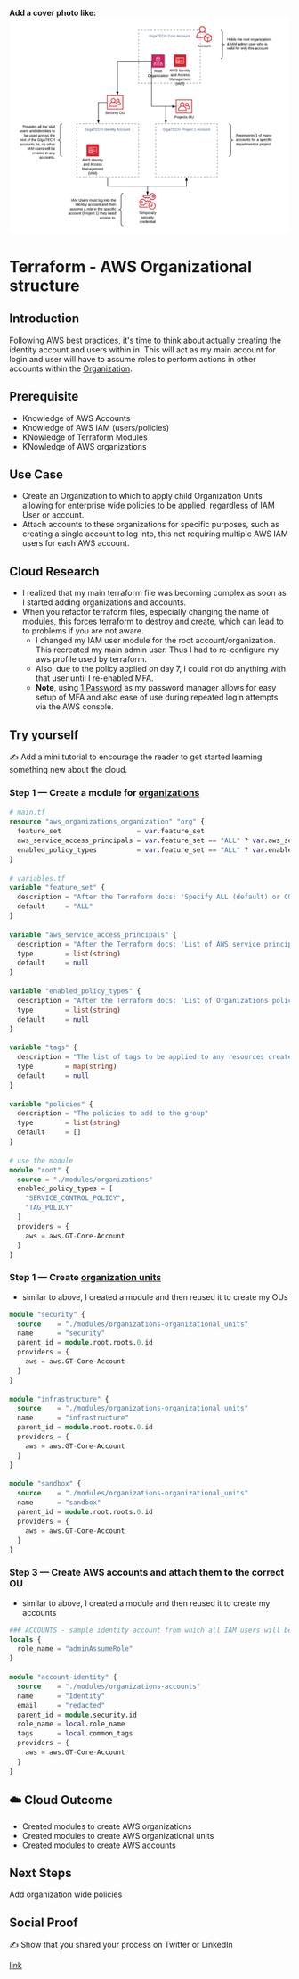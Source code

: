 **Add a cover photo like:**
![AWS Accounts](https://github.com/mattjenks/100DaysOfCloud/blob/main/Journey/007/GT_AWS_Accounts.png?raw=true)

# Terraform - AWS Organizational structure

## Introduction

Following [AWS best practices](https://aws.amazon.com/organizations/getting-started/best-practices/), it's time to think about actually creating the identity account and users within in. This will act as my main account for login and user will have to assume roles to perform actions in other accounts within the [Organization](https://aws.amazon.com/organizations/).

## Prerequisite

- Knowledge of AWS Accounts
- Knowledge of AWS IAM (users/policies)
- KNowledge of Terraform Modules
- KNowledge of AWS organizations

## Use Case

- Create an Organization to which to apply child Organization Units allowing for enterprise wide policies to be applied, regardless of IAM User or account.
- Attach accounts to these organizations for specific purposes, such as creating a single account to log into, this not requiring multiple AWS IAM users for each AWS account.

## Cloud Research 

- I realized that my main terraform file was becoming complex as soon as I started adding organizations and accounts.
- When you refactor terraform files, especially changing the name of modules, this forces terraform to destroy and create, which can lead to to problems if you are not aware.
  - I changed my IAM user module for the root account/organization. This recreated my main admin user. Thus I had to re-configure my aws profile used by terraform.
  - Also, due to the policy applied on day 7, I could not do anything with that user until I re-enabled MFA.
  - **Note**, using [1 Password](https://1password.com/) as my password manager allows for easy setup of MFA and also ease of use during repeated login attempts via the AWS console.


## Try yourself

✍️ Add a mini tutorial to encourage the reader to get started learning something new about the cloud.

### Step 1 — Create a module for [organizations](https://registry.terraform.io/providers/hashicorp/aws/latest/docs/resources/organizations_organization)

```terraform
# main.tf
resource "aws_organizations_organization" "org" {
  feature_set                   = var.feature_set
  aws_service_access_principals = var.feature_set == "ALL" ? var.aws_service_access_principals : null
  enabled_policy_types          = var.feature_set == "ALL" ? var.enabled_policy_types : null
}

# variables.tf
variable "feature_set" {
  description = "After the Terraform docs: 'Specify ALL (default) or CONSOLIDATED_BILLING.'"
  default     = "ALL"
}

variable "aws_service_access_principals" {
  description = "After the Terraform docs: 'List of AWS service principal names for which you want to enable integration with your organization. This is typically in the form of a URL, such as service-abbreviation.amazonaws.com. Organization must have feature_set set to ALL. For additional information, see the AWS Organizations User Guide.'"
  type        = list(string)
  default     = null
}

variable "enabled_policy_types" {
  description = "After the Terraform docs: 'List of Organizations policy types to enable in the Organization Root. Organization must have feature_set set to ALL. For additional information about valid policy types (e.g. SERVICE_CONTROL_POLICY and TAG_POLICY), see the AWS Organizations API Reference.'"
  type        = list(string)
  default     = null
}

variable "tags" {
  description = "The list of tags to be applied to any resources created by this module"
  type        = map(string)
  default     = null
}

variable "policies" {
  description = "The policies to add to the group"
  type        = list(string)
  default     = []
}

# use the module
module "root" {
  source = "./modules/organizations"
  enabled_policy_types = [
    "SERVICE_CONTROL_POLICY",
    "TAG_POLICY"
  ]
  providers = {
    aws = aws.GT-Core-Account
  }
}
```

### Step 1 — Create [organization units](https://registry.terraform.io/providers/hashicorp/aws/latest/docs/resources/organizations_organizational_unit)

- similar to above, I created a module and then reused it to create my OUs

```terraform
module "security" {
  source    = "./modules/organizations-organizational_units"
  name      = "security"
  parent_id = module.root.roots.0.id
  providers = {
    aws = aws.GT-Core-Account
  }
}

module "infrastructure" {
  source    = "./modules/organizations-organizational_units"
  name      = "infrastructure"
  parent_id = module.root.roots.0.id
  providers = {
    aws = aws.GT-Core-Account
  }
}

module "sandbox" {
  source    = "./modules/organizations-organizational_units"
  name      = "sandbox"
  parent_id = module.root.roots.0.id
  providers = {
    aws = aws.GT-Core-Account
  }
}
```

### Step 3 — Create AWS accounts and attach them to the correct OU

- similar to above, I created a module and then reused it to create my accounts

```terraform
### ACCOUNTS - sample identity account from which all IAM users will be spawned
locals {
  role_name = "adminAssumeRole"
}

module "account-identity" {
  source    = "./modules/organizations-accounts"
  name      = "Identity"
  email     = "redacted"
  parent_id = module.security.id
  role_name = local.role_name
  tags      = local.common_tags
  providers = {
    aws = aws.GT-Core-Account
  }
}
```

## ☁️ Cloud Outcome

- Created modules to create AWS organizations
- Created modules to create AWS organizational units
- Created modules to create AWS accounts

## Next Steps

Add organization wide policies

## Social Proof

✍️ Show that you shared your process on Twitter or LinkedIn

[link](link)
